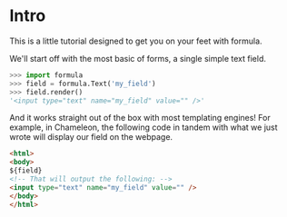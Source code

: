 # Intro

This is a little tutorial designed to get you on your feet with formula.

We'll start off with the most basic of forms, a single simple text field.

```python
>>> import formula
>>> field = formula.Text('my_field')
>>> field.render()
'<input type="text" name="my_field" value="" />'
```

And it works straight out of the box with most templating engines!  For example, in Chameleon, the following code in tandem with what we just wrote will display our field on the webpage.

```html
<html>
<body>
${field}
<!-- That will output the following: -->
<input type="text" name="my_field" value="" />
</body>
</html>
```
